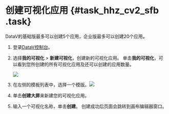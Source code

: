 # 创建可视化应用 {#task_hhz_cv2_sfb .task}

DataV的基础版最多可以创建5个应用，企业版最多可以创建20个应用。

1.  登录[DataV控制台](https://datav.aliyun.com/)。 
2.  选择**我的可视化** \> **新建可视化**，创建新的可视化应用。 单击**我的可视化**，可以看到您所创建的所有可视化应用及还可以创建的应用数量。

    ![](http://static-aliyun-doc.oss-cn-hangzhou.aliyuncs.com/assets/img/16546/15415747058015_zh-CN.png)

3.   在左侧的模板列表中，选择一个模版。![](http://static-aliyun-doc.oss-cn-hangzhou.aliyuncs.com/assets/img/16546/15415747058016_zh-CN.png)

 
4.  单击**创建大屏**来新建您的可视化应用。 
5.  输入一个可视化名称，单击**创建**。 创建成功后页面会跳转到画布编辑器窗口。

